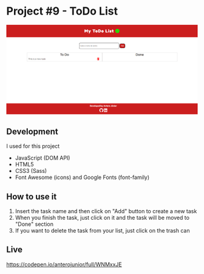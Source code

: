 # Project #9 - ToDo List

![Project cover](cover.png) 

## Development
I used for this project
- JavaScript (DOM API)
- HTML5
- CSS3 (Sass)
- Font Awesome (icons) and Google Fonts (font-family)

## How to use it
1. Insert the task name and then click on "Add" button to create a new task
2. When you finish the task, just click on it and the task will be moved to "Done" section
3. If you want to delete the task from your list, just click on the trash can

## Live
https://codepen.io/anterojunior/full/WNMxxJE
